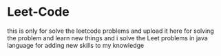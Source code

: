 # Leet-Code
this is only for solve the leetcode problems and upload it here for solving the problem and learn new things and i solve the Leet problems in java language for adding new skills to my knowledge
